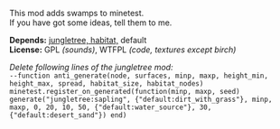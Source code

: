 This mod adds swamps to minetest.  
If you have got some ideas, tell them to me.

**Depends:** [jungletree, habitat,](http://minetest.net/forum/viewtopic.php?pid=39943#p39943) default  
**License:** GPL *(sounds)*, WTFPL *(code, textures except birch)*

*Delete following lines of the jungletree mod:*  
`--function anti_generate(node, surfaces, minp, maxp, height_min, height_max, spread, habitat_size, habitat_nodes)
minetest.register_on_generated(function(minp, maxp, seed)
    generate("jungletree:sapling", {"default:dirt_with_grass"}, minp, maxp, 0, 20, 10, 50, {"default:water_source"}, 30, {"default:desert_sand"})
end)`
